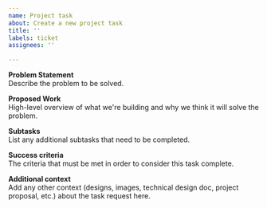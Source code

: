 ```yaml
---
name: Project task
about: Create a new project task
title: ''
labels: ticket
assignees: ''

---
```


**Problem Statement**  
Describe the problem to be solved.  

**Proposed Work**  
High-level overview of what we're building and why we think it will solve the
problem.  

**Subtasks**  
List any additional subtasks that need to be completed.  

**Success criteria**  
The criteria that must be met in order to consider this task complete.  

**Additional context**  
Add any other context (designs, images, technical design doc, project proposal,
etc.) about the task request here.  
